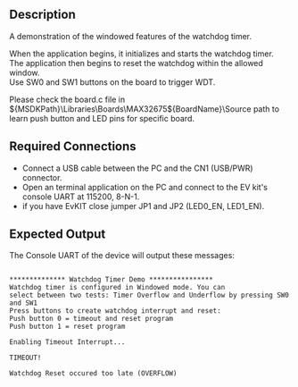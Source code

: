 ## Description

A demonstration of the windowed features of the watchdog timer.

When the application begins, it initializes and starts the watchdog timer.  
The application then begins to reset the watchdog within the allowed window.  
Use SW0 and SW1 buttons on the board to trigger WDT.

Please check the board.c file in ${MSDKPath}\Libraries\Boards\MAX32675\${BoardName}\Source path to learn push button and LED pins for specific board.

## Required Connections

-   Connect a USB cable between the PC and the CN1 (USB/PWR) connector.
-   Open an terminal application on the PC and connect to the EV kit's console UART at 115200, 8-N-1.
-   if you have EvKIT close jumper JP1 and JP2 (LED0_EN, LED1_EN).

## Expected Output

The Console UART of the device will output these messages:

```

************** Watchdog Timer Demo ****************
Watchdog timer is configured in Windowed mode. You can
select between two tests: Timer Overflow and Underflow by pressing SW0 and SW1
Press buttons to create watchdog interrupt and reset:
Push button 0 = timeout and reset program
Push button 1 = reset program

Enabling Timeout Interrupt...

TIMEOUT!

Watchdog Reset occured too late (OVERFLOW)
```

